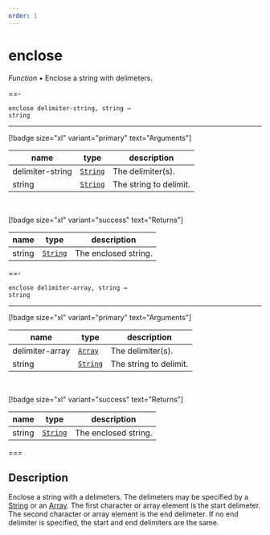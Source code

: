 ```yaml
---
order: 1
---
```

# enclose

_Function_ &bull; Enclose a string with delimeters.


==- <pre><code>enclose delimiter-string, string &rarr; string</code></pre>
<hr>

[!badge size="xl" variant="primary" text="Arguments"]

| name | type | description |
|------|------|-------------|
|delimiter-string|[`String`][String]|The delimiter(s).|
|string|[`String`][String]|The string to delimit.|

<br>

[!badge size="xl" variant="success" text="Returns"]

| name | type | description |
|------|------|-------------|
|string|[`String`][String]|The enclosed string.|


==- <pre><code>enclose delimiter-array, string &rarr; string</code></pre>
<hr>

[!badge size="xl" variant="primary" text="Arguments"]

| name | type | description |
|------|------|-------------|
|delimiter-array|[`Array`][Array]|The delimiter(s).|
|string|[`String`][String]|The string to delimit.|

<br>

[!badge size="xl" variant="success" text="Returns"]

| name | type | description |
|------|------|-------------|
|string|[`String`][String]|The enclosed string.|



===


## Description

Enclose a string with a delimeters. The delimeters may be specified by a [String][String] or an [Array][Array]. The first character or array element is the start delimeter. The second character or array element is the end delimeter. If no end delimiter is specified, the start and end delimiters are the same.


[String]: https://developer.mozilla.org/en-US/docs/Web/JavaScript/Reference/Global_Objects/String
[Array]: https://developer.mozilla.org/en-US/docs/Web/JavaScript/Reference/Global_Objects/Array